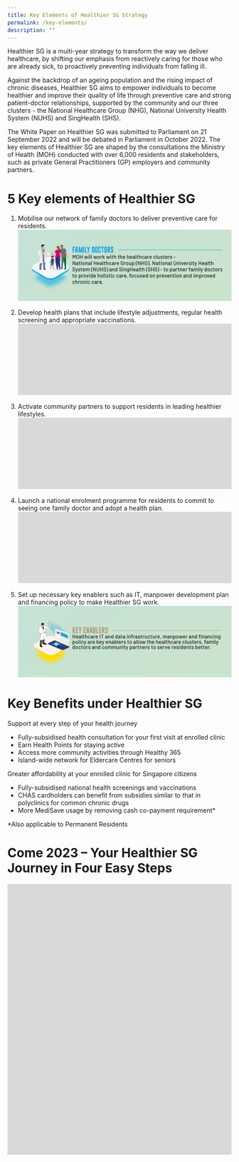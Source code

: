 ```yaml
---
title: Key Elements of Healthier SG Strategy
permalink: /key-elements/
description: ""
---
```

Healthier SG is a multi-year strategy to transform the way we deliver healthcare, by shifting our emphasis from reactively caring for those who are already sick, to proactively preventing individuals from falling ill.

Against the backdrop of an ageing population and the rising impact of chronic diseases, Healthier SG aims to empower individuals to become healthier and improve their quality of life through preventive care and strong patient-doctor relationships, supported by the community and our three clusters - the National Healthcare Group (NHG), National University Health System (NUHS) and SingHealth (SHS).

The White Paper on Healthier SG was submitted to Parliament on 21 September 2022 and will be debated in Parliament in October 2022. The key elements of Healthier SG are shaped by the consultations the Ministry of Health (MOH) conducted with over 6,000 residents and stakeholders, such as private General Practitioners (GP) employers and community partners.
# 5 Key elements of Healthier SG 
1. Mobilise our network of family doctors to deliver preventive care for residents.
![](/images/ke1.png)

2. Develop health plans that include lifestyle adjustments, regular health screening and appropriate vaccinations.
 ![](/images/Add%20a%20heading.png)

3. Activate community partners to support residents in leading healthier lifestyles.
![](/images/Add%20a%20heading.png)

4. Launch a national enrolment programme for residents to commit to seeing one family doctor and adopt a health plan.
![](/images/Add%20a%20heading.png)

5. Set up necessary key enablers such as IT, manpower development plan and financing policy to make Healthier SG work.
![](/images/KE5.jpeg)
# Key Benefits under Healthier SG
Support at every step of your health journey
* Fully-subsidised health consultation for your first visit at enrolled clinic
* Earn Health Points for staying active
* Access more community activities through Healthy 365
* Island-wide network for Eldercare Centres for seniors

Greater affordability at your enrolled clinic for Singapore citizens
* Fully-subsidised national health screenings and vaccinations
* CHAS cardholders can benefit from subsidies similar to that in polyclinics for common chronic drugs 
* More MediSave usage by removing cash co-payment requirement*

*Also applicable to Permanent Residents
# Come 2023 – Your Healthier SG Journey in Four Easy Steps
![](/images/ifg.png)